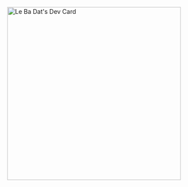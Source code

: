 <a href="https://app.daily.dev/lebadatit"><img src="https://api.daily.dev/devcards/0362e149a7ee4fb9bfa1582e53b3c4cc.png?r=v8k" width="400" alt="Le Ba Dat's Dev Card"/></a>

